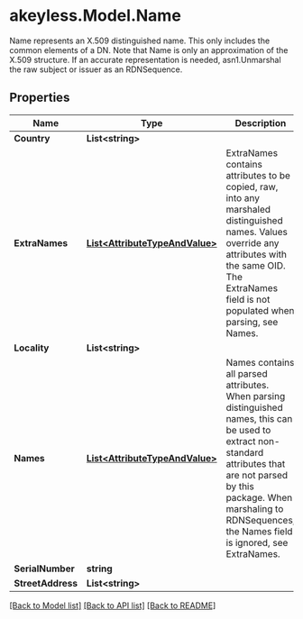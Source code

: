 # akeyless.Model.Name
Name represents an X.509 distinguished name. This only includes the common elements of a DN. Note that Name is only an approximation of the X.509 structure. If an accurate representation is needed, asn1.Unmarshal the raw subject or issuer as an RDNSequence.

## Properties

Name | Type | Description | Notes
------------ | ------------- | ------------- | -------------
**Country** | **List&lt;string&gt;** |  | [optional] 
**ExtraNames** | [**List&lt;AttributeTypeAndValue&gt;**](AttributeTypeAndValue.md) | ExtraNames contains attributes to be copied, raw, into any marshaled distinguished names. Values override any attributes with the same OID. The ExtraNames field is not populated when parsing, see Names. | [optional] 
**Locality** | **List&lt;string&gt;** |  | [optional] 
**Names** | [**List&lt;AttributeTypeAndValue&gt;**](AttributeTypeAndValue.md) | Names contains all parsed attributes. When parsing distinguished names, this can be used to extract non-standard attributes that are not parsed by this package. When marshaling to RDNSequences, the Names field is ignored, see ExtraNames. | [optional] 
**SerialNumber** | **string** |  | [optional] 
**StreetAddress** | **List&lt;string&gt;** |  | [optional] 

[[Back to Model list]](../README.md#documentation-for-models) [[Back to API list]](../README.md#documentation-for-api-endpoints) [[Back to README]](../README.md)

